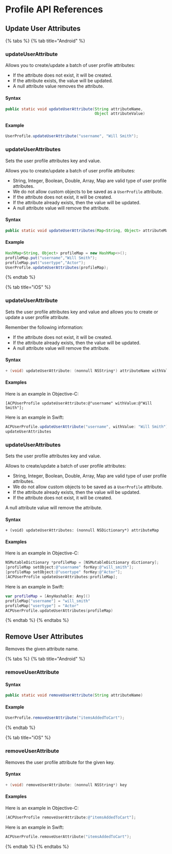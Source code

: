 # Profile API References

## Update User Attributes

{% tabs %}
{% tab title="Android" %}
### **updateUserAttribute**

Allows you to create/update a batch of user profile attributes:

* If the attribute does not exist, it will be created.
* If the attribute exists, the value will be updated.
* A null attribute value removes the attribute.

#### **Syntax**

```java
public static void updateUserAttribute(String attributeName, 
                                       Object attributeValue)
```

#### **Example**

```java
UserProfile.updateUserAttribute("username", "Will Smith");
```

### updateUserAttributes

Sets the user profile attributes key and value.

Allows you to create/update a batch of user profile attributes:

* String, Integer, Boolean, Double, Array, Map are valid type of user profile attributes.
* We do not allow custom objects to be saved as a `UserProfile` attribute.
* If the attribute does not exist, it will be created.
* If the attribute already exists, then the value will be updated.
* A null attribute value will remove the attribute.

#### **Syntax**

```java
public static void updateUserAttributes(Map<String, Object> attributeMap)
```

#### **Example**

```java
HashMap<String, Object> profileMap = new HashMap<>();
profileMap.put("username","Will Smith");
profileMap.put("usertype","Actor");
UserProfile.updateUserAttributes(profileMap);
```
{% endtab %}

{% tab title="iOS" %}
### updateUserAttribute

Sets the user profile attributes key and value and allows you to create or update a user profile attribute.

Remember the following information:

* If the attribute does not exist, it will be created.
* If the attribute already exists, then the value will be updated.
* A null attribute value will remove the attribute.

#### **Syntax**

```java
+ (void) updateUserAttribute: (nonnull NSString*) attributeName withValue: (nullable NSString*) attributeValue;
```

#### **Examples**

Here is an example in Objective-C:

```text
[ACPUserProfile updateUserAttribute:@"username" withValue:@"Will Smith"];
```

Here is an example in Swift:

```java
ACPUserProfile.updateUserAttribute("username", withValue: "Will Smith");
updateUserAttributes

```

### updateUserAttributes

Sets the user profile attributes key and value.

Allows to create/update a batch of user profile attributes:

* String, Integer, Boolean, Double, Array, Map are valid type of user profile attributes.
* We do not allow custom objects to be saved as a `UserProfile` attribute.
* If the attribute already exists, then the value will be updated.
* If the attribute does not exist, it will be created.

A null attribute value will remove the attribute.

#### **Syntax**

```text
+ (void) updateUserAttributes: (nonnull NSDictionary*) attributeMap
```

#### **Examples**

Here is an example in Objective-C:

```objectivec
NSMutableDictionary *profileMap = [NSMutableDictionary dictionary];
[profileMap setObject:@"username" forKey:@"will_smith"];
[profileMap setObject:@"usertype" forKey:@"Actor"];
[ACPUserProfile updateUserAttributes:profileMap];
```

Here is an example in Swift:

```swift
var profileMap = [AnyHashable: Any]()
profileMap["username"] = "will_smith"
profileMap["usertype"] = "Actor"
ACPUserProfile.updateUserAttributes(profileMap)
```
{% endtab %}
{% endtabs %}

## **Remove User Attributes**

Removes the given attribute name.

{% tabs %}
{% tab title="Android" %}
### **removeUserAttribute**

#### **Syntax**

```java
public static void removeUserAttribute(String attributeName)
```

#### **Example**

```java
UserProfile.removeUserAttribute("itemsAddedToCart");
```
{% endtab %}

{% tab title="iOS" %}
### removeUserAttribute

Removes the user profile attribute for the given key.

#### **Syntax**

```objectivec
+ (void) removeUserAttribute: (nonnull NSString*) key
```

#### **Examples**

Here is an example in Objective-C:

```objectivec
[ACPUserProfile removeUserAttribute:@"itemsAddedToCart"];
```

Here is an example in Swift:

```swift
ACPUserProfile.removeUserAttribute("itemsAddedToCart");
```
{% endtab %}
{% endtabs %}

